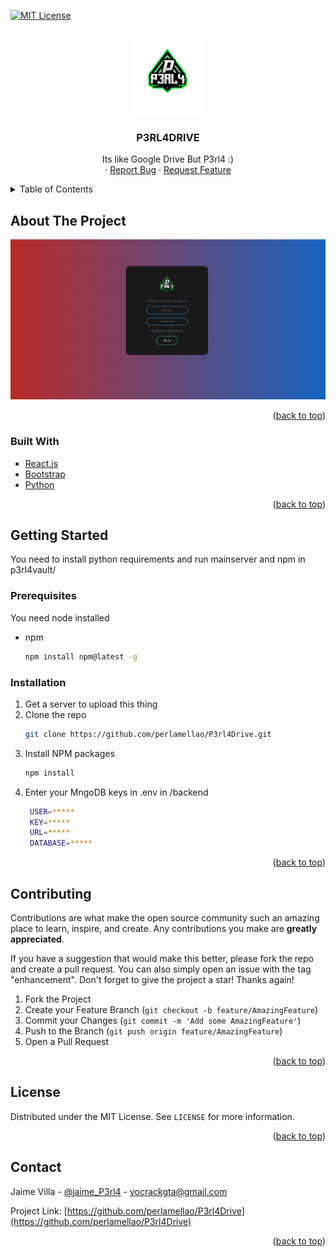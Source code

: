 <div id="top"></div>


[![MIT License][license-shield]][license-url]



<!-- PROJECT LOGO -->
<br />
<div align="center">
  <a href="https://github.com/perlamellao/P3rl4Drive">
    <img src="p3rl4vault/public/LOGO.png" alt="Logo" width="120" height="120">
  </a>

<h3 align="center">P3RL4DRIVE</h3>

  <p align="center">
    Its like Google Drive But P3rl4 :)
    <br />
    ·
    <a href="https://github.com/perlamellao/P3rl4Drive/issues">Report Bug</a>
    ·
    <a href="https://github.com/perlamellao/P3rl4Drive/issues">Request Feature</a>
  </p>
</div>



<!-- TABLE OF CONTENTS -->
<details>
  <summary>Table of Contents</summary>
  <ol>
    <li>
      <a href="#about-the-project">About The Project</a>
      <ul>
        <li><a href="#built-with">Built With</a></li>
      </ul>
    </li>
    <li>
      <a href="#getting-started">Getting Started</a>
      <ul>
        <li><a href="#prerequisites">Prerequisites</a></li>
        <li><a href="#installation">Installation</a></li>
      </ul>
    </li>
    <li><a href="#contributing">Contributing</a></li>
    <li><a href="#license">License</a></li>
    <li><a href="#contact">Contact</a></li>
  </ol>
</details>



<!-- ABOUT THE PROJECT -->
## About The Project

[![Product Name Screen Shot][product-screenshot]](https://p3rl4.me)


<p align="right">(<a href="#top">back to top</a>)</p>



### Built With

* [React.js](https://reactjs.org/)
* [Bootstrap](https://getbootstrap.com)
* [Python](https://python.org)

<p align="right">(<a href="#top">back to top</a>)</p>



<!-- GETTING STARTED -->
## Getting Started

You need to install python requirements and run mainserver and npm in p3rl4vault/

### Prerequisites
You need node installed
* npm
  ```sh
  npm install npm@latest -g
  ```

### Installation

1. Get a server to upload this thing
2. Clone the repo
   ```sh
   git clone https://github.com/perlamellao/P3rl4Drive.git
   ```
3. Install NPM packages
   ```sh
   npm install
   ```
4. Enter your MngoDB keys in .env in /backend
   ```bash
    USER=*****
    KEY=*****
    URL=*****
    DATABASE=*****
   ```

<p align="right">(<a href="#top">back to top</a>)</p>




<!-- CONTRIBUTING -->
## Contributing

Contributions are what make the open source community such an amazing place to learn, inspire, and create. Any contributions you make are **greatly appreciated**.

If you have a suggestion that would make this better, please fork the repo and create a pull request. You can also simply open an issue with the tag "enhancement".
Don't forget to give the project a star! Thanks again!

1. Fork the Project
2. Create your Feature Branch (`git checkout -b feature/AmazingFeature`)
3. Commit your Changes (`git commit -m 'Add some AmazingFeature'`)
4. Push to the Branch (`git push origin feature/AmazingFeature`)
5. Open a Pull Request

<p align="right">(<a href="#top">back to top</a>)</p>



<!-- LICENSE -->
## License

Distributed under the MIT License. See `LICENSE` for more information.

<p align="right">(<a href="#top">back to top</a>)</p>



<!-- CONTACT -->
## Contact

Jaime Villa - [@jaime_P3rl4](https://https://twitter.com/jaime_P3rl4) - yocrackgta@gmail.com

Project Link: [https://github.com/perlamellao/P3rl4Drive](https://github.com/perlamellao/P3rl4Drive)

<p align="right">(<a href="#top">back to top</a>)</p>





[license-shield]: https://img.shields.io/github/license/perlamellao/P3rl4Drive.svg?style=for-the-badge
[license-url]: https://github.com/perlamellao/P3rl4Drive/blob/master/LICENSE
[product-screenshot]: https://github.com/perlamellao/P3rl4Drive/blob/master/p3rl4vault/public/screenshot.png